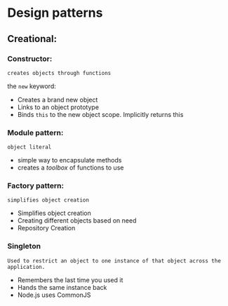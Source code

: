# Design patterns

## Creational:

### Constructor:

`creates objects through functions`

the `new` keyword:

* Creates a brand new object
* Links to an object prototype
* Binds `this` to the new object scope. Implicitly returns this

### Module pattern:

`object literal`

* simple way to encapsulate methods
* creates a *toolbox* of functions to use

### Factory pattern:

`simplifies object creation`

* Simplifies object creation
* Creating different objects based on need 
* Repository Creation

### Singleton

`Used to restrict an object to one instance of that object across the application.`

* Remembers the last time you used it 
* Hands the same instance back 
* Node.js uses CommonJS
